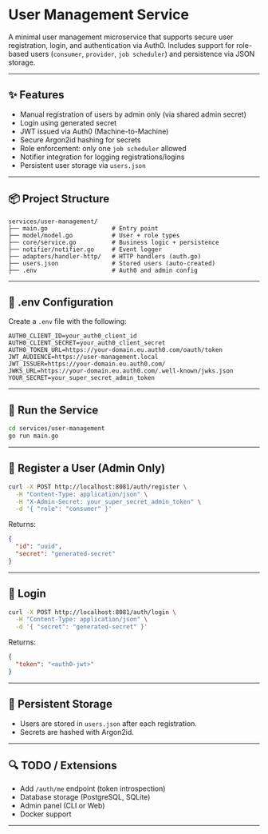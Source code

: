 # User Management Service

A minimal user management microservice that supports secure user registration, login, and authentication via Auth0. Includes support for role-based users (`consumer`, `provider`, `job scheduler`) and persistence via JSON storage.

---

## ✨ Features

* Manual registration of users by admin only (via shared admin secret)
* Login using generated secret
* JWT issued via Auth0 (Machine-to-Machine)
* Secure Argon2id hashing for secrets
* Role enforcement: only one `job scheduler` allowed
* Notifier integration for logging registrations/logins
* Persistent user storage via `users.json`

---

## 📦 Project Structure

```
services/user-management/
├── main.go                  # Entry point
├── model/model.go           # User + role types
├── core/service.go          # Business logic + persistence
├── notifier/notifier.go     # Event logger
├── adapters/handler-http/   # HTTP handlers (auth.go)
├── users.json               # Stored users (auto-created)
├── .env                     # Auth0 and admin config
```

---

## 🔧 .env Configuration

Create a `.env` file with the following:

```env
AUTH0_CLIENT_ID=your_auth0_client_id
AUTH0_CLIENT_SECRET=your_auth0_client_secret
AUTH0_TOKEN_URL=https://your-domain.eu.auth0.com/oauth/token
JWT_AUDIENCE=https://user-management.local
JWT_ISSUER=https://your-domain.eu.auth0.com/
JWKS_URL=https://your-domain.eu.auth0.com/.well-known/jwks.json
YOUR_SECRET=your_super_secret_admin_token
```

---

## 🚀 Run the Service

```bash
cd services/user-management
go run main.go
```

---

## 🔐 Register a User (Admin Only)

```bash
curl -X POST http://localhost:8081/auth/register \
  -H "Content-Type: application/json" \
  -H "X-Admin-Secret: your_super_secret_admin_token" \
  -d '{ "role": "consumer" }'
```

Returns:

```json
{
  "id": "uuid",
  "secret": "generated-secret"
}
```

---

## 🔑 Login

```bash
curl -X POST http://localhost:8081/auth/login \
  -H "Content-Type: application/json" \
  -d '{ "secret": "generated-secret" }'
```

Returns:

```json
{
  "token": "<auth0-jwt>"
}
```

---

## 📁 Persistent Storage

* Users are stored in `users.json` after each registration.
* Secrets are hashed with Argon2id.

---

## 🔍 TODO / Extensions

* Add `/auth/me` endpoint (token introspection)
* Database storage (PostgreSQL, SQLite)
* Admin panel (CLI or Web)
* Docker support

---
